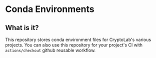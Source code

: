 Conda Environments
==================

## What is it?

This repository stores conda environment files for CryptoLab's various projects.
You can also use this repository for your project's CI with `actions/checkout`
github reusable workflow.
